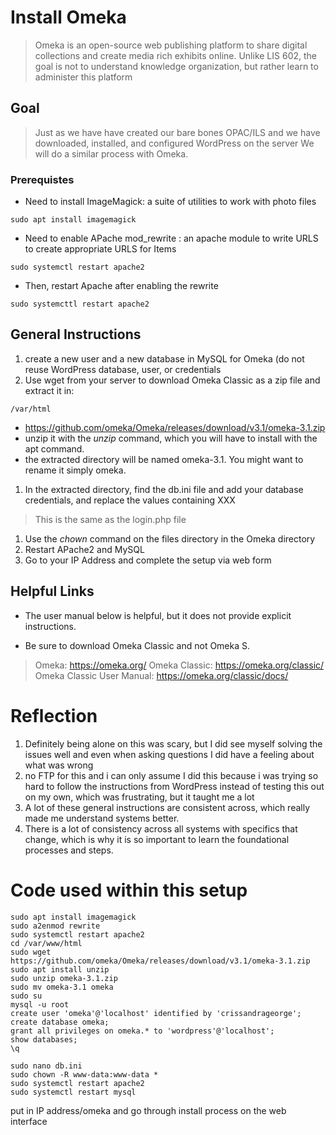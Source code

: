 # Install Omeka

> Omeka is an open-source web publishing platform to share digital collections and create media rich exhibits online. 
> Unlike LIS 602, the goal is not to understand knowledge organization, but rather learn to administer this platform

## Goal
> Just as we have have created our bare bones OPAC/ILS and we have downloaded, installed, and configured WordPress on the server
> We will do a similar process with Omeka.

### Prerequistes
- Need to install ImageMagick: a suite of utilities to work with photo files
```
sudo apt install imagemagick
```

- Need to enable APache mod_rewrite : an apache module to write URLS to create appropriate URLS for Items
```
sudo systemctl restart apache2
```
- Then, restart Apache after enabling the rewrite
```
sudo systemcttl restart apache2
```

## General Instructions
1. create a new user and a new database in MySQL for Omeka (do not reuse WordPress database, user, or credentials
1. Use wget from your server to download Omeka Classic as a zip file and extract it in:
```
/var/html 
```
- https://github.com/omeka/Omeka/releases/download/v3.1/omeka-3.1.zip
- unzip it with the *unzip* command, which you will have to install with the apt command.
- the extracted directory will be named omeka-3.1. You might want to rename it simply omeka.

1. In the extracted directory, find the db.ini file and add your database credentials, and replace the values containing XXX
> This is the same as the login.php file
1. Use the *chown* command on the files directory in the Omeka directory
1. Restart APache2 and MySQL
1. Go to your IP Address and complete the setup via web form

## Helpful Links

- The user manual below is helpful, but it does not provide explicit instructions.

- Be sure to download Omeka Classic and not Omeka S.

> Omeka: https://omeka.org/
> Omeka Classic: https://omeka.org/classic/
> Omeka Classic User Manual: https://omeka.org/classic/docs/

# Reflection
1. Definitely being alone on this was scary, but I did see myself solving the issues well and even when asking questions I did have a feeling about what was wrong
1. no FTP for this and i can only assume I did this because i was trying so hard to follow the instructions from WordPress instead of testing this out on my own, which was frustrating, but it taught me a lot
1. A lot of these general instructions are consistent across, which really made me understand systems better.
1. There is a lot of consistency across all systems with specifics that change, which is why it is so important to learn the foundational processes and steps. 



# Code used within this setup

```
sudo apt install imagemagick
sudo a2enmod rewrite
sudo systemctl restart apache2
cd /var/www/html
sudo wget 
https://github.com/omeka/Omeka/releases/download/v3.1/omeka-3.1.zip
sudo apt install unzip
sudo unzip omeka-3.1.zip
sudo mv omeka-3.1 omeka
sudo su
mysql -u root
create user 'omeka'@'localhost' identified by 'crissandrageorge';
create database omeka;
grant all privileges on omeka.* to 'wordpress'@'localhost';
show databases;
\q

sudo nano db.ini
sudo chown -R www-data:www-data *
sudo systemctl restart apache2
sudo systemctl restart mysql
```
put in IP address/omeka and go through install process on the web interface
